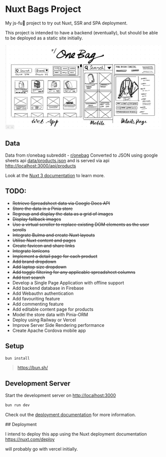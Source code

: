 # Nuxt Bags Project

My js-fu🥷 project to try out Nuxt, SSR and SPA deployment.

This project is intended to have a backend (eventually), but should be able to be deployed as a static site initially.

![first thoughts](public/img/wireframe.png "Concepts of app")

## Data
Data from r/onebag subreddit -  [r/onebag](https://www.reddit.com/r/onebag/comments/xcgeoh/updated_onebagzill_bag_comparison_spreadsheet/)
Converted to JSON using google sheets api [data/products.json](data/products.json) and is served via api <http://localhost:3000/api/products>

Look at the [Nuxt 3 documentation](https://nuxt.com/docs/getting-started/introduction) to learn more.

## TODO:
- ~~Retrieve Spreadsheet data via Google Docs API~~
- ~~Store the data in a Pinia store~~
- ~~Regroup and display the data as a grid of images~~
- ~~Display fallback images~~
- ~~Use a virtual scroller to replace existing DOM elements as the user scrolls~~
- ~~Integrate Bulma and create Nuxt layouts~~
- ~~Utilise Nuxt content and pages~~
- ~~Create favicon and share links~~
- ~~Integrate IonIcons~~
- ~~Implement a detail page for each product~~
- ~~Add brand dropdown~~
- ~~Add laptop size dropdown~~
- ~~Add toggle filtering for any applicable spreadsheet columns~~
- ~~Add text search~~
- Develop a Single Page Application with offline support
- Add backend database in Firebase
- Add Webauthn authentication
- Add favouriting feature
- Add commenting feature
- Add editable content page for products
- Model the store data with Pinia-ORM
- Deploy using Railway or Vercel
- Improve Server Side Rendering performance
- Create Apache Cordova mobile app

## Setup

```bash
bun install
```
> https://bun.sh/

## Development Server

Start the development server on <http://localhost:3000>

```bash
bun run dev
```

Check out the [deployment documentation](https://nuxt.com/docs/getting-started/deployment) for more information.


## Deployment

I intend to deploy this app using the Nuxt deployment documentation <https://nuxt.com/deploy>

will probably go with vercel initially.
